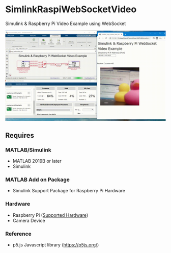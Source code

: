 # SimlinkRaspiWebSocketVideo
Simulink & Raspberry Pi Video Example using WebSocket 

![SimulinkRaspoWebSocketDemo](img/simulinkraspiwebsocketvideo.gif)

## Requires
### MATLAB/Simulink
- MATLAB 2019B or later
- Simulink
### MATLAB Add on Package
- Simulink Support Package for Raspberry Pi Hardware
### Hardware
- Raspberry Pi ([Supported Hardware](https://jp.mathworks.com/hardware-support/raspberry-pi-simulink.html))
- Camera Device
### Reference
- p5.js Javascript library (https://p5js.org/)

